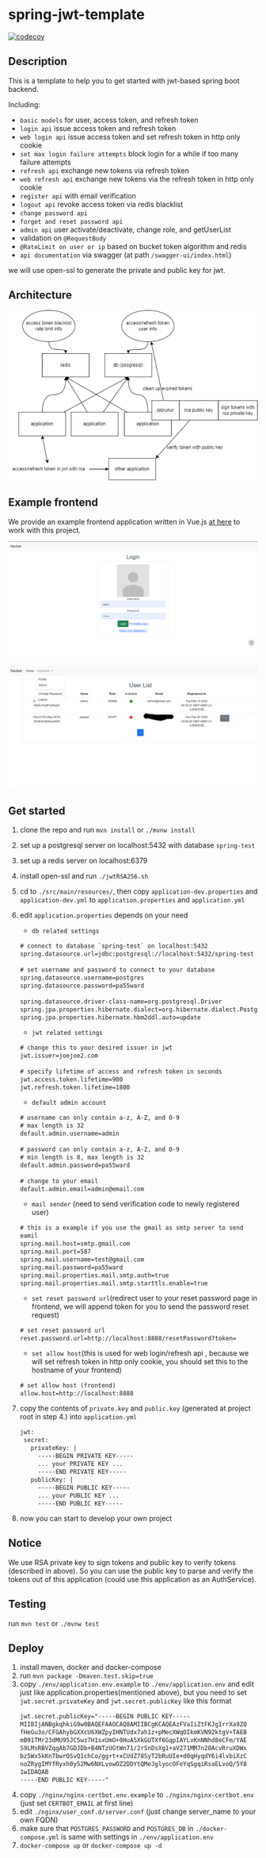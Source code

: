 # spring-jwt-template

[![codecov](https://codecov.io/gh/joejoe2/spring-jwt-template/branch/main/graph/badge.svg?token=24IMFJ0D50)](https://codecov.io/gh/joejoe2/spring-jwt-template)
 
## Description

This is a template to help you to get started with jwt-based spring boot backend.

Including:
- `basic models` for user, access token, and refresh token
- `login api` issue access token and refresh token
- `web login api` issue access token and set refresh token in http only cookie
- `set max login failure attempts` block login for a  while if too many failure attempts
- `refresh api` exchange new tokens via refresh token
- `web refresh api` exchange new tokens via the refresh token in http only cookie
- `register api` with email verification
- `logout api` revoke access token via redis blacklist
- `change password api`
- `forget and reset password api`
- `admin api` user activate/deactivate, change role, and getUserList
- validation on `@RequestBody`
- `@RateLimit on user or ip` based on bucket token algorithm and redis
- `api documentation` via swagger (at path `/swagger-ui/index.html`)

we will use open-ssl to generate the private and public key for jwt.


## Architecture

![image](architecture.png)

## Example frontend

We provide an example frontend application written in Vue.js [at here](https://github.com/joejoe2/frontend) to 
work with this project.

![image](demo_login.png)

![image](demo_admin.png)

## Get started

1. clone the repo and run `mvn install` or `./mvnw install`


2. set up a postgresql server on localhost:5432 with database `spring-test`


3. set up a redis server on localhost:6379


4. install open-ssl and run `./jwtRSA256.sh` 


5. cd to `./src/main/resources/`, then copy `application-dev.properties` and `application-dev.yml` to `application.properties` and `application.yml`


6. edit `application.properties` depends on your need
    - `db related settings`
     ```
    # connect to database `spring-test` on localhost:5432
    spring.datasource.url=jdbc:postgresql://localhost:5432/spring-test
    
    # set username and password to connect to your database
    spring.datasource.username=postgres
    spring.datasource.password=pa55ward
    
    spring.datasource.driver-class-name=org.postgresql.Driver
    spring.jpa.properties.hibernate.dialect=org.hibernate.dialect.PostgreSQLDialect
    spring.jpa.properties.hibernate.hbm2ddl.auto=update
    ```
    - `jwt related settings`
    ```
    # change this to your desired issuer in jwt
    jwt.issuer=joejoe2.com
    
    # specify lifetime of access and refresh token in seconds
    jwt.access.token.lifetime=900
    jwt.refresh.token.lifetime=1800
    ```
    - `default admin account`
    ```
    # username can only contain a-z, A-Z, and 0-9 
    # max length is 32
    default.admin.username=admin
   
    # password can only contain a-z, A-Z, and 0-9
    # min length is 8, max length is 32
    default.admin.password=pa55ward
    
    # change to your email
    default.admin.email=admin@email.com
    ```
    - `mail sender` (need to send verification code to newly registered user)
    ```
    # this is a example if you use the gmail as smtp server to send eamil
    spring.mail.host=smtp.gmail.com
    spring.mail.port=587
    spring.mail.username=test@gmail.com
    spring.mail.password=pa55ward
    spring.mail.properties.mail.smtp.auth=true
    spring.mail.properties.mail.smtp.starttls.enable=true
    ```
   - `set reset password url`(redirect user to your reset password page in frontend, we will append token for you to send the password reset request)
   ```
   # set reset password url
   reset.password.url=http://localhost:8888/resetPassword?token=
   ```
   - `set allow host`(this is used for web login/refresh api
   , because we will set refresh token in http only cookie, 
   you should set this to the hostname of your frontend)
   ```
   # set allow host (frontend)
   allow.host=http://localhost:8888
   ```

7. copy the contents of `private.key` and `public.key` (generated at project root in step 4.) into `application.yml`
    ```
   jwt:
     secret:
       privateKey: |
         -----BEGIN PRIVATE KEY-----
         ... your PRIVATE KEY ...
         -----END PRIVATE KEY-----
       publicKey: |
         -----BEGIN PUBLIC KEY-----
         ... your PUBLIC KEY ...
         -----END PUBLIC KEY-----
    ```
8. now you can start to develop your own project

## Notice

We use RSA private key to sign tokens and public key 
to verify tokens (described in above). So you can use the public key to 
parse and verify the tokens out of this application (could use 
this application as an AuthService).

## Testing

run `mvn test` or `./mvnw test`

## Deploy

1. install maven, docker and docker-compose
2. run `mvn package -Dmaven.test.skip=true`
3. copy `./env/application.env.example` to `./env/application.env` and edit just like application.properties(mentioned above), 
   but you need to set `jwt.secret.privateKey` and `jwt.secret.publicKey` like this format
   ```
   jwt.secret.publicKey="-----BEGIN PUBLIC KEY-----
   MIIBIjANBgkqhkiG9w0BAQEFAAOCAQ8AMIIBCgKCAQEAzFVaIiZtFKJgIrrXa9ZQ
   fHeGu3o/CFGAhybGXXcU6XWZpyIHNTUdx7ah1z+pMecXWqOIkmKVN92ktgV+TAEB
   mB91TMr23dMU95JC5wz7H1sxUmO+0HuA5XkGUTXf6GqpIAYLvKnNNhd8eCFm/YAE
   S9LMsRBVZqgAb7GDJDb+B4NTzUGtWn71/2rSnDsXg1+aV271MM7n20AcvRruXDWx
   bz5Wx5kKnTbwrOSvQ1chCo/gg+t+xCUdZ78SyT2bRuUIe+d0qHyqdY6i4lvbiXzC
   noZRygIMYfRyxh0y52Mw6NXLvowOZ2DDYtQMeJglyocOFeYqSgqiRsaELvoQ/5Y8
   1wIDAQAB
   -----END PUBLIC KEY-----"
   ```
4. copy `./nginx/nginx-certbot.env.example` to `./nginx/nginx-certbot.env` (just set `CERTBOT_EMAIL` at first line)
5. edit `./nginx/user_conf.d/server.conf` (just change server_name to your own FQDN)
6. make sure that `POSTGRES_PASSWORD` and `POSTGRES_DB` in `./docker-compose.yml` is same with settings in `./env/application.env`
7. `docker-compose up` or `docker-compose up -d`
